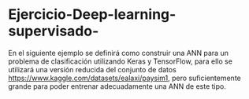 # Ejercicio-Deep-learning-supervisado-
En el siguiente ejemplo se definirá como construir una ANN para un problema de clasificación utilizando Keras y TensorFlow, para ello se utilizará una versión reducida del conjunto de datos https://www.kaggle.com/datasets/ealaxi/paysim1, pero suficientemente grande para poder entrenar adecuadamente una ANN de este tipo.
